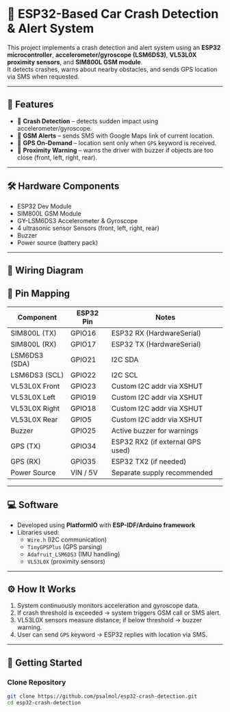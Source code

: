 # 🚗 ESP32-Based Car Crash Detection & Alert System

This project implements a crash detection and alert system using an **ESP32 microcontroller**, **accelerometer/gyroscope (LSM6DS3)**, **VL53L0X proximity sensors**, and **SIM800L GSM module**.  
It detects crashes, warns about nearby obstacles, and sends GPS location via SMS when requested.

---

## 📌 Features
- 🚨 **Crash Detection** – detects sudden impact using accelerometer/gyroscope.  
- 📡 **GSM Alerts** – sends SMS with Google Maps link of current location.  
- 📍 **GPS On-Demand** – location sent only when `GPS` keyword is received.  
- 🛑 **Proximity Warning** – warns the driver with buzzer if objects are too close (front, left, right, rear).   

---

## 🛠️ Hardware Components
- ESP32 Dev Module  
- SIM800L GSM Module  
- GY-LSM6DS3 Accelerometer & Gyroscope  
- 4 ultrasonic sensor Sensors (front, left, right, rear)  
- Buzzer  
- Power source (battery pack)  

---

## 📐 Wiring Diagram
## 📌 Pin Mapping

| Component        | ESP32 Pin | Notes                          |
|------------------|-----------|--------------------------------|
| SIM800L (TX)     | GPIO16    | ESP32 RX (HardwareSerial)      |
| SIM800L (RX)     | GPIO17    | ESP32 TX (HardwareSerial)      |
| LSM6DS3 (SDA)    | GPIO21    | I2C SDA                        |
| LSM6DS3 (SCL)    | GPIO22    | I2C SCL                        |
| VL53L0X Front    | GPIO23    | Custom I2C addr via XSHUT      |
| VL53L0X Left     | GPIO19    | Custom I2C addr via XSHUT      |
| VL53L0X Right    | GPIO18    | Custom I2C addr via XSHUT      |
| VL53L0X Rear     | GPIO5     | Custom I2C addr via XSHUT      |
| Buzzer           | GPIO25    | Active buzzer for warnings     |
| GPS (TX)         | GPIO34    | ESP32 RX2 (if external GPS used) |
| GPS (RX)         | GPIO35    | ESP32 TX2 (if needed)          |
| Power Source     | VIN / 5V  | Separate supply recommended    |


---

## 💻 Software
- Developed using **PlatformIO** with **ESP-IDF/Arduino framework**  
- Libraries used:
  - `Wire.h` (I2C communication)  
  - `TinyGPSPlus` (GPS parsing)  
  - `Adafruit_LSM6DS3` (IMU handling)  
  - `VL53L0X` (proximity sensors)  

---

## ⚙️ How It Works
1. System continuously monitors acceleration and gyroscope data.  
2. If crash threshold is exceeded → system triggers GSM call or SMS alert.  
3. VL53L0X sensors measure distance; if below threshold → buzzer warning.  
4. User can send `GPS` keyword → ESP32 replies with location via SMS.  

---


## 🚀 Getting Started
### Clone Repository
```bash
git clone https://github.com/psalmol/esp32-crash-detection.git
cd esp32-crash-detection

